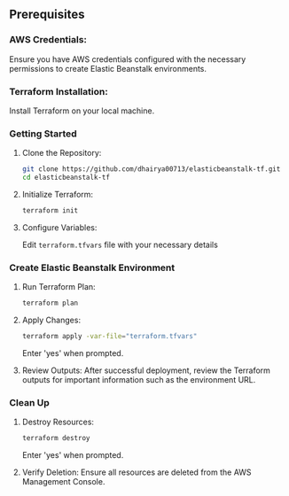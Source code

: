 ## Prerequisites
### AWS Credentials:
Ensure you have AWS credentials configured with the necessary permissions to create Elastic Beanstalk environments.

### Terraform Installation:
Install Terraform on your local machine.

### Getting Started

1. Clone the Repository:
    ```bash
    git clone https://github.com/dhairya00713/elasticbeanstalk-tf.git
    cd elasticbeanstalk-tf
    ```
2. Initialize Terraform:
    ```bash
    terraform init
    ```
3. Configure Variables:

    Edit `terraform.tfvars` file with your necessary details

### Create Elastic Beanstalk Environment
1. Run Terraform Plan:
    ```bash
    terraform plan
    ```

2. Apply Changes:
    ```bash
    terraform apply -var-file="terraform.tfvars"
    ```
    Enter 'yes' when prompted.

3. Review Outputs:
After successful deployment, review the Terraform outputs for important information such as the environment URL.

### Clean Up
1. Destroy Resources:
    ```bash
    terraform destroy
    ```
    Enter 'yes' when prompted.

2. Verify Deletion:
    Ensure all resources are deleted from the AWS Management Console.